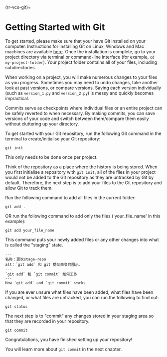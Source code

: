 (rr-vcs-git)=
# Getting Started with Git

To get started, please make sure that your have Git installed on your computer. Instructions for installing Git on Linux, Windows and Mac machines are available [here](https://Git-scm.com/book/en/v2/Getting-Started-Installing-Git). Once the installation is complete, go to your project directory via terminal or command-line interface (for example, `cd my-project-folder`). Your project folder contains all of your files, including subdirectories.

When working on a project, you will make numerous changes to your files as you progress. Sometimes you may need to undo changes, take another look at past versions, or compare versions. Saving each version individually (such as `version_1.py` and `version_2.py`) is messy and quickly becomes impractical.

Commits serve as checkpoints where individual files or an entire project can be safely reverted to when necessary. By making commits, you can save versions of your code and switch between them/compare them easily without cluttering up your directory.

To get started with your Git repository, run the following Git command in the terminal to create/initialise your Git repository:

```
git init
```

This only needs to be done once per project.

Think of the repository as a place where the history is being stored. When you first initialise a repository with `git init`, all of the files in your project would not be added to the Git repository as they are  untracked by Git by default. Therefore, the next step is to add your files to the Git repository and allow Git to track them.

Run the following command to add all files in the current folder:
```
git add .
```
OR run the following command to add only the files ('your_file_name' in this example):
```
git add your_file_name
```

This command puts your newly added files or any other changes into what is called the "staging" state.

```{figure} ../../figures/change-stage-repo.png
---
名称：更改stage-repo
alt：`git add` 和 git 提交命令的图示.
---
`git add` 和 `git commit` 如何工作
---
How `git add` and `git commit` works
```

If you are ever unsure what files have been added, what files have been changed, or what files are untracked, you can run the following to find out:

```
git status
```

The next step is to "commit" any changes stored in your staging area so that they are recorded in your repository.

```
git commit
```
Congratulations, you have finished setting up your repository!

You will learn more about `git commit` in the next chapter.
